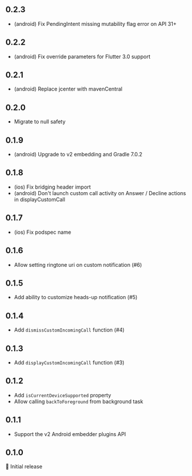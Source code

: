 ## 0.2.3

- (android) Fix PendingIntent missing mutability flag error on API 31+

## 0.2.2

- (android) Fix override parameters for Flutter 3.0 support

## 0.2.1

- (android) Replace jcenter with mavenCentral

## 0.2.0

- Migrate to null safety

## 0.1.9

- (android) Upgrade to v2 embedding and Gradle 7.0.2

## 0.1.8

- (ios) Fix bridging header import
- (android) Don't launch custom call activity on Answer / Decline actions in displayCustomCall

## 0.1.7

- (ios) Fix podspec name

## 0.1.6

- Allow setting ringtone uri on custom notification (#6)

## 0.1.5

- Add ability to customize heads-up notification (#5)

## 0.1.4

- Add `dismissCustomIncomingCall` function (#4)

## 0.1.3

- Add `displayCustomIncomingCall` function (#3)

## 0.1.2

- Add `isCurrentDeviceSupported` property
- Allow calling `backToForeground` from background task

## 0.1.1

- Support the v2 Android embedder plugins API

## 0.1.0

🎉 Initial release
